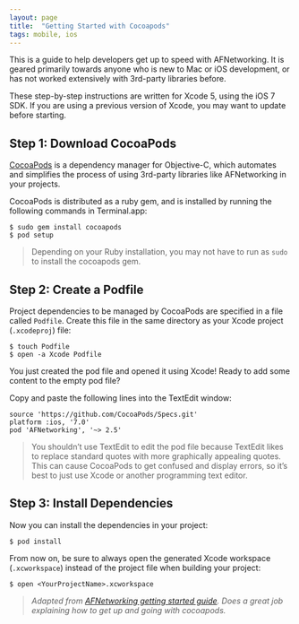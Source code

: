 ```yaml
---
layout: page
title:  "Getting Started with Cocoapods"
tags: mobile, ios
---
```


This is a guide to help developers get up to speed with AFNetworking. It is geared primarily towards anyone who is new to Mac or iOS development, or has not worked extensively with 3rd-party libraries before.

These step-by-step instructions are written for Xcode 5, using the iOS 7 SDK. If you are using a previous version of Xcode, you may want to update before starting.

## Step 1: Download CocoaPods

[CocoaPods](http://cocoapods.org) is a dependency manager for Objective-C, which automates and simplifies the process of using 3rd-party libraries like AFNetworking in your projects.

CocoaPods is distributed as a ruby gem, and is installed by running the following commands in Terminal.app:

    $ sudo gem install cocoapods
    $ pod setup

> Depending on your Ruby installation, you may not have to run as `sudo` to install the cocoapods gem.

## Step 2: Create a Podfile

Project dependencies to be managed by CocoaPods are specified in a file called `Podfile`. Create this file in the same directory as your Xcode project (`.xcodeproj`) file:

    $ touch Podfile
    $ open -a Xcode Podfile

You just created the pod file and opened it using Xcode! Ready to add some content to the empty pod file?

Copy and paste the following lines into the TextEdit window:  
    
    
    source 'https://github.com/CocoaPods/Specs.git'
    platform :ios, '7.0'
    pod 'AFNetworking', '~> 2.5'

> You shouldn’t use TextEdit to edit the pod file because TextEdit likes to replace standard quotes with more graphically appealing quotes. This can cause CocoaPods to get confused and display errors, so it’s best to just use Xcode or another programming text editor.

## Step 3: Install Dependencies

Now you can install the dependencies in your project:

    $ pod install

From now on, be sure to always open the generated Xcode workspace (`.xcworkspace`) instead of the project file when building your project:

    $ open <YourProjectName>.xcworkspace

> *Adapted from [AFNetworking getting started guide](https://github.com/AFNetworking/AFNetworking/wiki/Getting-Started-with-AFNetworking). Does a great job explaining how to get up and going with cocoapods.*